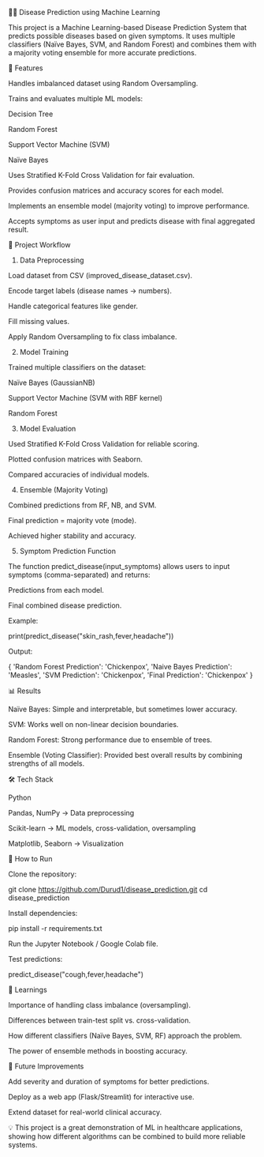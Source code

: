 
🧑‍⚕️ Disease Prediction using Machine Learning

This project is a Machine Learning-based Disease Prediction System that predicts possible diseases based on given symptoms. It uses multiple classifiers (Naïve Bayes, SVM, and Random Forest) and combines them with a majority voting ensemble for more accurate predictions.

🚀 Features

Handles imbalanced dataset using Random Oversampling.

Trains and evaluates multiple ML models:

Decision Tree

Random Forest

Support Vector Machine (SVM)

Naïve Bayes

Uses Stratified K-Fold Cross Validation for fair evaluation.

Provides confusion matrices and accuracy scores for each model.

Implements an ensemble model (majority voting) to improve performance.

Accepts symptoms as user input and predicts disease with final aggregated result.

📂 Project Workflow
1. Data Preprocessing

Load dataset from CSV (improved_disease_dataset.csv).

Encode target labels (disease names → numbers).

Handle categorical features like gender.

Fill missing values.

Apply Random Oversampling to fix class imbalance.

2. Model Training

Trained multiple classifiers on the dataset:

Naïve Bayes (GaussianNB)

Support Vector Machine (SVM with RBF kernel)

Random Forest

3. Model Evaluation

Used Stratified K-Fold Cross Validation for reliable scoring.

Plotted confusion matrices with Seaborn.

Compared accuracies of individual models.

4. Ensemble (Majority Voting)

Combined predictions from RF, NB, and SVM.

Final prediction = majority vote (mode).

Achieved higher stability and accuracy.

5. Symptom Prediction Function

The function predict_disease(input_symptoms) allows users to input symptoms (comma-separated) and returns:

Predictions from each model.

Final combined disease prediction.

Example:

print(predict_disease("skin_rash,fever,headache"))


Output:

{
  'Random Forest Prediction': 'Chickenpox',
  'Naive Bayes Prediction': 'Measles',
  'SVM Prediction': 'Chickenpox',
  'Final Prediction': 'Chickenpox'
}

📊 Results

Naïve Bayes: Simple and interpretable, but sometimes lower accuracy.

SVM: Works well on non-linear decision boundaries.

Random Forest: Strong performance due to ensemble of trees.

Ensemble (Voting Classifier): Provided best overall results by combining strengths of all models.

🛠️ Tech Stack

Python

Pandas, NumPy → Data preprocessing

Scikit-learn → ML models, cross-validation, oversampling

Matplotlib, Seaborn → Visualization

📌 How to Run

Clone the repository:

git clone https://github.com/Durud1/disease_prediction.git
cd disease_prediction


Install dependencies:

pip install -r requirements.txt


Run the Jupyter Notebook / Google Colab file.

Test predictions:

predict_disease("cough,fever,headache")

📖 Learnings

Importance of handling class imbalance (oversampling).

Differences between train-test split vs. cross-validation.

How different classifiers (Naïve Bayes, SVM, RF) approach the problem.

The power of ensemble methods in boosting accuracy.

🔮 Future Improvements

Add severity and duration of symptoms for better predictions.

Deploy as a web app (Flask/Streamlit) for interactive use.

Extend dataset for real-world clinical accuracy.

💡 This project is a great demonstration of ML in healthcare applications, showing how different algorithms can be combined to build more reliable systems.
